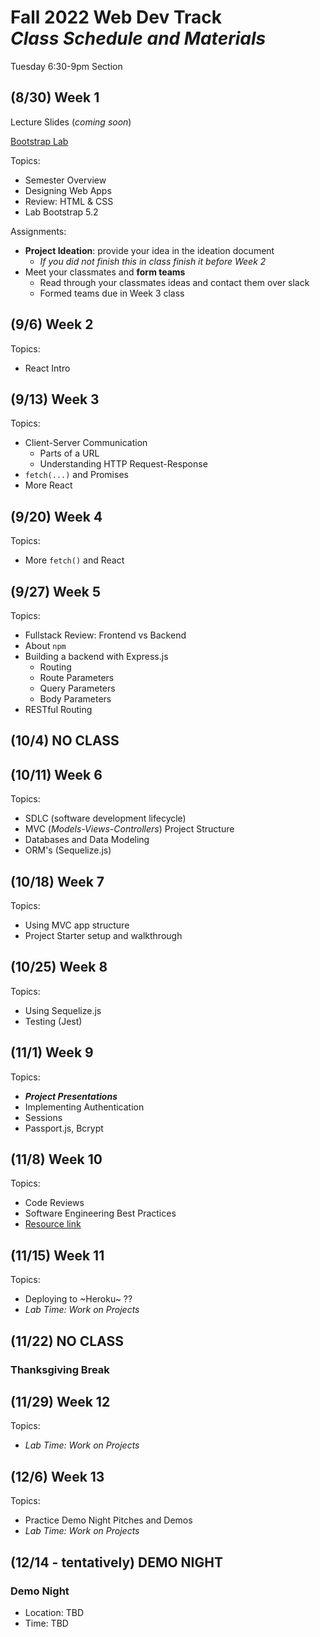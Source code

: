
# Fall 2022 Web Dev Track <br />_Class Schedule and Materials_

Tuesday 6:30-9pm Section

## (8/30) Week 1

Lecture Slides (_coming soon_)

[Bootstrap Lab](https://github.com/CUNYTechPrep/lab-bootstrap-5.2)

Topics:

- Semester Overview
- Designing Web Apps
- Review: HTML & CSS
- Lab Bootstrap 5.2

Assignments:


- **Project Ideation**: provide your idea in the ideation document
    + *If you did not finish this in class finish it before Week 2*
- Meet your classmates and **form teams**
    + Read through your classmates ideas and contact them over slack
    + Formed teams due in Week 3 class


## (9/6) Week 2

Topics:

- React Intro



## (9/13) Week 3


Topics:

- Client-Server Communication
    + Parts of a URL
    + Understanding HTTP Request-Response
- `fetch(...)` and Promises
- More React


## (9/20) Week 4

Topics:

- More `fetch()` and React


## (9/27) Week 5


Topics:

- Fullstack Review: Frontend vs Backend
- About `npm`
- Building a backend with Express.js
    + Routing
    + Route Parameters
    + Query Parameters
    + Body Parameters
- RESTful Routing

## (10/4) NO CLASS


## (10/11) Week 6

Topics:

- SDLC (software development lifecycle)
- MVC (_Models-Views-Controllers_) Project Structure
- Databases and Data Modeling
- ORM's (Sequelize.js)

## (10/18) Week 7


Topics:

- Using MVC app structure
- Project Starter setup and walkthrough


## (10/25) Week 8


Topics:

- Using Sequelize.js
- Testing (Jest)

## (11/1) Week 9

Topics:

- **_Project Presentations_**
- Implementing Authentication
- Sessions
- Passport.js, Bcrypt

## (11/8) Week 10


Topics:

- Code Reviews
- Software Engineering Best Practices
- [Resource link](http://web.mit.edu/6.005/www/fa16/classes/04-code-review/)

## (11/15) Week 11


Topics:

- Deploying to ~Heroku~ ??
- _Lab Time: Work on Projects_

## (11/22) NO CLASS

### Thanksgiving Break


## (11/29) Week 12

Topics:

- _Lab Time: Work on Projects_

## (12/6) Week 13

Topics:

- Practice Demo Night Pitches and Demos
- _Lab Time: Work on Projects_

## (12/14 - tentatively) DEMO NIGHT

### Demo Night

- Location: TBD
- Time: TBD
